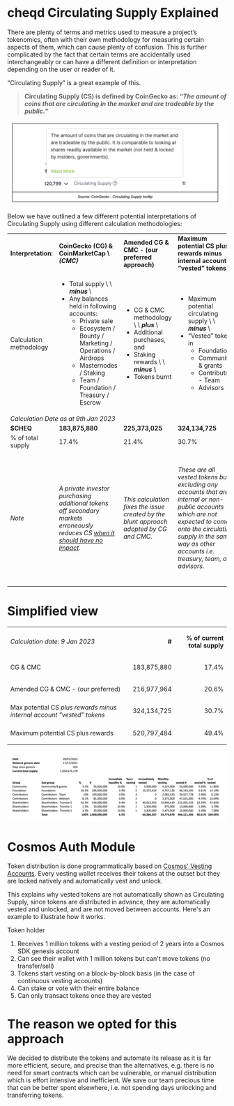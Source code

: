
# cheqd Circulating Supply Explained

There are plenty of terms and metrics used to measure a project’s tokenomics, often with their own methodology for measuring certain aspects of them, which can cause plenty of confusion. This is further complicated by the fact that certain terms are accidentally used interchangeably or can have a different definition or interpretation depending on the user or reader of it.

“Circulating Supply” is a great example of this.

> **Circulating Supply (CS) is defined by CoinGecko as: “_The amount of coins that are circulating in the market and are tradeable by the public._”**

![cheqd-tokenomics](<../../.gitbook/assets/circ-supply-definition.png>)

Below we have outlined a few different potential interpretations of Circulating Supply using different calculation methodologies:

<table>
  <tr>
   <td><strong>Interpretation:</strong>
   </td>
   <td><strong>CoinGecko (CG) & CoinMarketCap  \
<em>(CMC)</em></strong>
   </td>
   <td><strong>Amended CG & CMC - (our preferred approach)</strong>
   </td>
   <td><strong>Maximum potential CS plus rewards minus internal account “vested” tokens</strong>
   </td>
   <td><strong>Maximum potential circulating supply</strong>
   </td>
  </tr>
  <tr>
   <td>Calculation methodology
   </td>
   <td>
<ul>

<li>Total supply \
 \
<strong><em>minus</em></strong> \


<li>Any balances held in following accounts: 
<ul>
 
<li>Private sale
 
<li>Ecosystem / Bounty / Marketing / Operations / Airdrops
 
<li>Masternodes / Staking
 
<li>Team / Foundation / Treasury / Escrow
</li> 
</ul>
</li> 
</ul>
   </td>
   <td>
<ul>

<li>CG & CMC methodology \
 \
<strong><em>plus</em></strong> \


<li>Additional purchases, and

<li>Staking rewards \
 \
<strong><em>minus \
</em></strong>

<li>Tokens burnt
</li>
</ul>
   </td>
   <td>
<ul>

<li>Maximum potential circulating supply \
 \
<strong><em>minus</em></strong> \


<li>“Vested” tokens in 
<ul>
 
<li>Foundation
 
<li>Community & grants
 
<li>Contributors - Team
 
<li>Advisors
</li> 
</ul>
</li> 
</ul>
   </td>
   <td>
<ul>

<li>Number of vested tokens  \
 \
<strong><em>plus \
</em></strong>

<li>New Tokens generated by inflation \
 \
<strong><em>minus</em></strong> \


<li>Vested tokens burnt (if any)
</li>
</ul>
   </td>
  </tr>
  <tr>
   <td colspan="5" ><em>Calculation Date as at 9th Jan 2023</em>
   </td>
  </tr>
  <tr>
   <td><strong>$CHEQ</strong>
   </td>
   <td><strong>183,875,880</strong>
   </td>
   <td><strong>225,373,025</strong>
   </td>
   <td><strong>324,134,725</strong>
   </td>
   <td><strong>521,670,980</strong>
   </td>
  </tr>
  <tr>
   <td>% of total supply
   </td>
   <td>17.4%
   </td>
   <td>21.4%
   </td>
   <td>30.7%
   </td>
   <td>49.5%
   </td>
  </tr>
  <tr>
   <td><em>Note</em>
   </td>
   <td><em>A private investor purchasing additional tokens off secondary markets erroneously reduces CS <span style="text-decoration:underline;">when it should have no impact</span>.</em>
   </td>
   <td><em>This calculation fixes the issue created by the blunt approach adopted by CG and CMC.</em>
   </td>
   <td><em>These are all vested tokens but excluding any accounts that are internal or non-public accounts which are not expected to come onto the circulating supply in the same way as other accounts i.e. treasury, team, and advisors.</em>
   </td>
   <td><em>This shows the theoretical maximum circulating supply. \
 \
For $CHEQ, this calculation works from the vesting schedules published in <a href="https://cheqd.io/blog/cheqds-tokenomics-for-ssi-explained-part-2">cheqd’s Tokenomics Part 2</a>, see full breakdown below.</em>
   </td>
  </tr>
</table>

# Simplified view

<table>
  <tr>
   <td><em>Calculation date: 9 Jan 2023</em>
   </td>
   <td>
   </td>
   <td><p style="text-align: right">
<strong>#</strong></p>

   </td>
   <td><p style="text-align: right">
<strong>% of current total supply</strong></p>

   </td>
  </tr>
  <tr>
   <td>CG & CMC
   </td>
   <td>
   </td>
   <td><p style="text-align: right">
183,875,880</p>

   </td>
   <td><p style="text-align: right">
17.4%</p>

   </td>
  </tr>
  <tr>
   <td>Amended CG & CMC - (our preferred)
   </td>
   <td>
   </td>
   <td><p style="text-align: right">
216,977,964</p>

   </td>
   <td><p style="text-align: right">
20.6%</p>

   </td>
  </tr>
  <tr>
   <td>Max potential CS <em>plus rewards minus internal account “vested” tokens</em>
   </td>
   <td>
   </td>
   <td><p style="text-align: right">
324,134,725</p>

   </td>
   <td><p style="text-align: right">
30.7%</p>

   </td>
  </tr>
  <tr>
   <td>Maximum potential CS plus rewards
   </td>
   <td>
   </td>
   <td><p style="text-align: right">
520,797,484</p>

   </td>
   <td><p style="text-align: right">
49.4%</p>

   </td>
  </tr>
</table>

![cheqd-tokenomics](<../../.gitbook/assets/tokenomics-circ-supply.png>)

# Cosmos Auth Module

Token distribution is done programmatically based on [Cosmos' Vesting Accounts](https://docs.cosmos.network/v0.45/modules/auth/05_vesting.html#vesting). Every vesting wallet receives their tokens at the outset but they are locked natively and automatically vest and unlock.

This explains why vested tokens are not automatically shown as Circulating Supply, since tokens are distributed in advance, they are automatically vested and unlocked, and are not moved between accounts. Here's an example to illustrate how it works.

Token holder

1. Receives 1 million tokens with a vesting period of 2 years into a Cosmos SDK genesis account
2. Can see their wallet with 1 million tokens but can't move tokens (no transfer/sell)
3. Tokens start vesting on a block-by-block basis (in the case of continuous vesting accounts)
4. Can stake or vote with their entire balance
5. Can only transact tokens once they are vested

# The reason we opted for this approach

We decided to distribute the tokens and automate its release as it is far more efficient, secure, and precise than the alternatives, e.g. there is no need for smart contracts which can be vulnerable, or manual distribution which is effort intensive and inefficient. We save our team precious time that can be better spent elsewhere, i.e. not spending days unlocking and transferring tokens.
